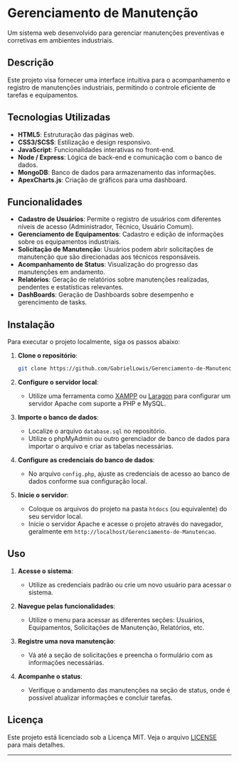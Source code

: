 # Gerenciamento de Manutenção

Um sistema web desenvolvido para gerenciar manutenções preventivas e corretivas em ambientes industriais.

## Descrição

Este projeto visa fornecer uma interface intuitiva para o acompanhamento e registro de manutenções industriais, permitindo o controle eficiente de tarefas e equipamentos.

## Tecnologias Utilizadas

- **HTML5**: Estruturação das páginas web.
- **CSS3/SCSS**: Estilização e design responsivo.
- **JavaScript**: Funcionalidades interativas no front-end.
- **Node / Express**: Lógica de back-end e comunicação com o banco de dados.
- **MongoDB**: Banco de dados para armazenamento das informações.
- **ApexCharts.js**: Criação de gráficos para uma dashboard.

## Funcionalidades

- **Cadastro de Usuários**: Permite o registro de usuários com diferentes níveis de acesso (Administrador, Técnico, Usuário Comum).
- **Gerenciamento de Equipamentos**: Cadastro e edição de informações sobre os equipamentos industriais.
- **Solicitação de Manutenção**: Usuários podem abrir solicitações de manutenção que são direcionadas aos técnicos responsáveis.
- **Acompanhamento de Status**: Visualização do progresso das manutenções em andamento.
- **Relatórios**: Geração de relatórios sobre manutenções realizadas, pendentes e estatísticas relevantes.
- **DashBoards**: Geração de Dashboards sobre desempenho e gerencimento de tasks. 

## Instalação

Para executar o projeto localmente, siga os passos abaixo:

1. **Clone o repositório**:

   ```bash
   git clone https://github.com/GabrielLowis/Gerenciamento-de-Manutencao.git
   ```

2. **Configure o servidor local**:

   - Utilize uma ferramenta como [XAMPP](https://www.apachefriends.org/pt_br/index.html) ou [Laragon](https://laragon.org/) para configurar um servidor Apache com suporte a PHP e MySQL.

3. **Importe o banco de dados**:

   - Localize o arquivo `database.sql` no repositório.
   - Utilize o phpMyAdmin ou outro gerenciador de banco de dados para importar o arquivo e criar as tabelas necessárias.

4. **Configure as credenciais do banco de dados**:

   - No arquivo `config.php`, ajuste as credenciais de acesso ao banco de dados conforme sua configuração local.

5. **Inicie o servidor**:

   - Coloque os arquivos do projeto na pasta `htdocs` (ou equivalente) do seu servidor local.
   - Inicie o servidor Apache e acesse o projeto através do navegador, geralmente em `http://localhost/Gerenciamento-de-Manutencao`.

## Uso

1. **Acesse o sistema**:

   - Utilize as credenciais padrão ou crie um novo usuário para acessar o sistema.

2. **Navegue pelas funcionalidades**:

   - Utilize o menu para acessar as diferentes seções: Usuários, Equipamentos, Solicitações de Manutenção, Relatórios, etc.

3. **Registre uma nova manutenção**:

   - Vá até a seção de solicitações e preencha o formulário com as informações necessárias.

4. **Acompanhe o status**:

   - Verifique o andamento das manutenções na seção de status, onde é possível atualizar informações e concluir tarefas.


## Licença

Este projeto está licenciado sob a Licença MIT. Veja o arquivo [LICENSE](LICENSE) para mais detalhes.

---
 

